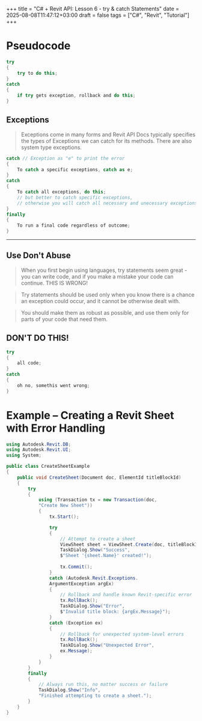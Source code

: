 +++
title = "C# + Revit API: Lesson 6 - try & catch Statements"
date = 2025-08-08T11:47:12+03:00
draft = false
tags = ["C#", "Revit", "Tutorial"]
+++

# Pseudocode

```C#
try 
{
	try to do this;
}
catch
{
	if try gets exception, rollback and do this;
}
```

## Exceptions

 >Exceptions come in many forms and Revit API Docs typically specifies the types of Exceptions we can catch for its methods. There are also system type exceptions.
 
```C#
catch // Exception as "e" to print the error
{
	To catch a specific exceptions, catch as e;
}
catch
{
	To catch all exceptions, do this; 
	// but better to catch specific exceptions, 
	// otherwise you will catch all necessary and unecessary exceptions.
}
finally
{
	To run a final code regardless of outcome;
}
```

---
## Use Don't Abuse
 > When you first begin using languages, try statements seem great - you can write code, and if you make a mistake your code can continue. THIS IS WRONG!

 > Try statements should be used only when you know there is a chance an exception could occur, and it cannot be otherwise dealt with. 

 > You should make them as robust as possible, and use them only for parts of your code that need them.
 
## DON'T DO THIS!
```C#
try
{
	all code;
}
catch
{
	oh no, somethis went wrong;
}
```

# Example – Creating a Revit Sheet with Error Handling

```C#
using Autodesk.Revit.DB;
using Autodesk.Revit.UI;
using System;

public class CreateSheetExample
{
    public void CreateSheet(Document doc, ElementId titleBlockId)
    {
        try
        {
            using (Transaction tx = new Transaction(doc, 
            "Create New Sheet"))
            {
                tx.Start();

                try
                {
                    // Attempt to create a sheet
                    ViewSheet sheet = ViewSheet.Create(doc, titleBlockId);
                    TaskDialog.Show("Success", 
                    $"Sheet '{sheet.Name}' created!");
                    
                    tx.Commit();
                }
                catch (Autodesk.Revit.Exceptions.
                ArgumentException argEx)
                {
                    // Rollback and handle known Revit-specific error
                    tx.RollBack();
                    TaskDialog.Show("Error", 
                    $"Invalid title block: {argEx.Message}");
                }
                catch (Exception ex)
                {
                    // Rollback for unexpected system-level errors
                    tx.RollBack();
                    TaskDialog.Show("Unexpected Error", 
                    ex.Message);
                }
            }
        }
        finally
        {
            // Always run this, no matter success or failure
            TaskDialog.Show("Info", 
            "Finished attempting to create a sheet.");
        }
    }
}
```

